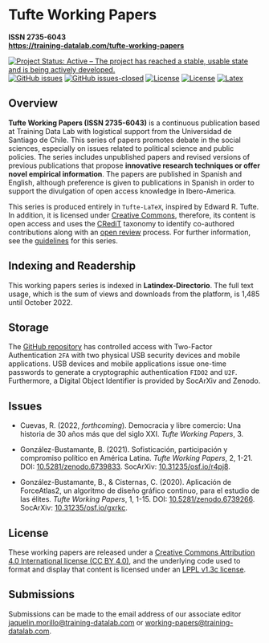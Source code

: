 # Tufte Working Papers
**ISSN 2735-6043** \
**https://training-datalab.com/tufte-working-papers**

[![Project Status: Active – The project has reached a stable, usable state and is being actively developed.](https://www.repostatus.org/badges/latest/active.svg)](STATUS.md) [![GitHub issues](https://img.shields.io/github/issues/training-datalab/tufte-working-papers.svg)](https://github.com/training-datalab/tufte-working-papers/issues/) [![GitHub issues-closed](https://img.shields.io/github/issues-closed/training-datalab/tufte-working-papers.svg)](https://github.com/training-datalab/tufte-working-papers/issues?q=is%3Aissue+is%3Aclosed) [![License](https://img.shields.io/badge/license-CC%20BY%204.0-black)](LICENSE-CC.md) [![License](https://img.shields.io/badge/license-LPPL%20v1.3c-black)](LICENSE-LPPL.md) [![Latex](https://img.shields.io/badge/made%20with-LaTeX-1f425f.svg)](https://www.latex-project.org/)

## Overview

**Tufte Working Papers (ISSN 2735-6043)** is a continuous publication based at Training Data Lab with logistical support from the Universidad de Santiago de Chile. This series of papers promotes debate in the social sciences, especially on issues related to political science and public policies. The series includes unpublished papers and revised versions of previous publications that propose **innovative research techniques or offer novel empirical information**. The papers are published in Spanish and English, although preference is given to publications in Spanish in order to support the divulgation of open access knowledge in Ibero-America.

This series is produced entirely in `Tufte-LaTeX`, inspired by Edward R. Tufte. In addition, it is licensed under [Creative Commons](LICENSE-CC.md), therefore, its content is open access and uses the [CRediT](https://training-datalab.com/credit/) taxonomy to identify co-authored contributions along with an [open review](https://training-datalab.com/tufte-working-papers/open-review/) process. For further information, see the [guidelines](https://training-datalab.com/tufte-working-papers/guidelines/) for this series.

## Indexing and Readership

This working papers series is indexed in **Latindex-Directorio**. The full text usage, which is the sum of views and downloads from the platform, is 1,485 until October 2022.

## Storage

The [GitHub repository](https://github.com/training-datalab/tufte-working-papers) has controlled access with Two-Factor Authentication `2FA` with two physical USB security devices and mobile applications. USB devices and mobile applications issue one-time passwords to generate a cryptographic authentication `FIDO2` and `U2F`. Furthermore, a Digital Object Identifier is provided by SocArXiv and Zenodo.

## Issues

* Cuevas, R. (2022, *forthcoming*). Democracia y libre comercio: Una historia de 30 años más que del siglo XXI. *Tufte Working Papers*, 3.

* González-Bustamante, B. (2021). Sofisticación, participación y compromiso político en América Latina. *Tufte Working Papers*, 2, 1-21. DOI: [10.5281/zenodo.6739833](https://doi.org/10.5281/zenodo.6739833). SocArXiv: [10.31235/osf.io/r4pj8](https://doi.org/10.31235/osf.io/r4pj8).

* González-Bustamante, B., & Cisternas, C. (2020). Aplicación de ForceAtlas2, un algoritmo de diseño gráfico continuo, para el estudio de las élites. *Tufte Working Papers*, 1, 1-15. DOI: [10.5281/zenodo.6739266](https://doi.org/10.5281/zenodo.6739266). SocArXiv: [10.31235/osf.io/gxrkc](https://doi.org/10.31235/osf.io/gxrkc).

## License

These working papers are released under a [Creative Commons Attribution 4.0 International license (CC BY 4.0)](LICENSE-CC.md), and the underlying code used to format and display that content is licensed under an [LPPL v1.3c license](LICENSE-LPPL.md).

## Submissions

Submissions can be made to the email address of our associate editor jaquelin.morillo@training-datalab.com or working-papers@training-datalab.com.
